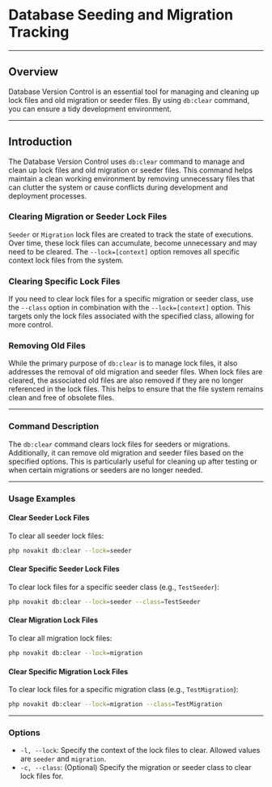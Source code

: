 # Database Seeding and Migration Tracking

***

## Overview

Database Version Control is an essential tool for managing and cleaning up lock files and old migration or seeder files. By using `db:clear` command, you can ensure a tidy development environment.

***

## Introduction

The Database Version Control uses `db:clear` command to manage and clean up lock files and old migration or seeder files. 
This command helps maintain a clean working environment by removing unnecessary files that can clutter the system or cause conflicts during development and deployment processes.

### Clearing Migration or Seeder Lock Files

`Seeder` or `Migration` lock files are created to track the state of executions. Over time, these lock files can accumulate, become unnecessary and may need to be cleared. The `--lock=[context]` option removes all specific context lock files from the system.

### Clearing Specific Lock Files

If you need to clear lock files for a specific migration or seeder class, use the `--class` option in combination with the `--lock=[context]` option. 
This targets only the lock files associated with the specified class, allowing for more control.

### Removing Old Files

While the primary purpose of `db:clear` is to manage lock files, it also addresses the removal of old migration and seeder files. 
When lock files are cleared, the associated old files are also removed if they are no longer referenced in the lock files. 
This helps to ensure that the file system remains clean and free of obsolete files.

***

### Command Description

The `db:clear` command clears lock files for seeders or migrations.
Additionally, it can remove old migration and seeder files based on the specified options. 
This is particularly useful for cleaning up after testing or when certain migrations or seeders are no longer needed.

***

### Usage Examples

#### Clear Seeder Lock Files

To clear all seeder lock files:

```bash
php novakit db:clear --lock=seeder
```

#### Clear Specific Seeder Lock Files

To clear lock files for a specific seeder class (e.g., `TestSeeder`):
```bash
php novakit db:clear --lock=seeder --class=TestSeeder
```

#### Clear Migration Lock Files

To clear all migration lock files:
```bash
php novakit db:clear --lock=migration

```

#### Clear Specific Migration Lock Files

To clear lock files for a specific migration class (e.g., `TestMigration`):

```bash
php novakit db:clear --lock=migration --class=TestMigration
```

***

### Options

- `-l, --lock`: Specify the context of the lock files to clear. Allowed values are `seeder` and `migration`.
- `-c, --class`: (Optional) Specify the migration or seeder class to clear lock files for.